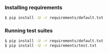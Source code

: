 ### Installing requirements

```bash
$ pip install -U -r requirements/default.txt
```

### Running test suites

```bash
$ pip install -U -r requirements/default.txt
$ pip install -U -r requirements/test.txt
```
